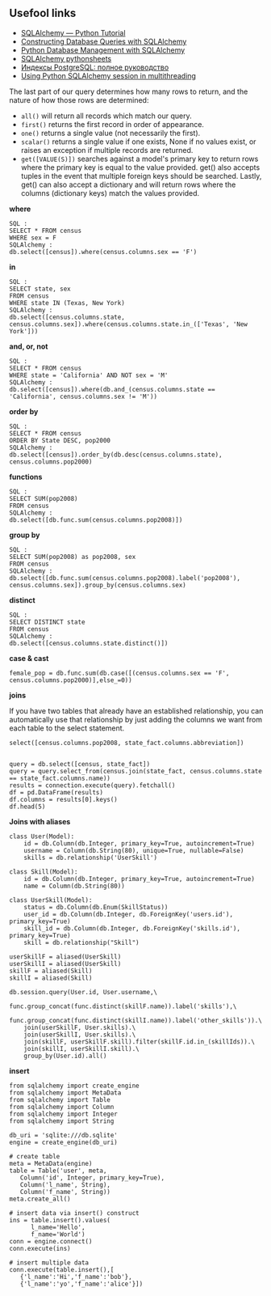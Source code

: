 ## Usefool links

- [SQLAlchemy — Python Tutorial](https://towardsdatascience.com/sqlalchemy-python-tutorial-79a577141a91)
- [Constructing Database Queries with SQLAlchemy](https://hackingandslacking.com/constructing-database-queries-with-sqlalchemy-9907f4f8e04b)
- [Python Database Management with SQLAlchemy](https://hackingandslacking.com/pythonic-database-management-with-sqlalchemy-3a6b99b102a0)
- [SQLAlchemy pythonsheets](https://www.pythonsheets.com/notes/python-sqlalchemy.html)
- [Индексы PostgreSQL: полное руководство](https://ru.haru-atari.com/blog/6-indexes-in-postgresql-full-manual)
- [Using Python SQLAlchemy session in multithreading](https://copdips.com/2019/05/using-python-sqlalchemy-session-in-multithreading.html)

The last part of our query determines how many rows to return, and the nature of how those rows are determined:
- `all()` will return all records which match our query.
- `first()` returns the first record in order of appearance.
- `one()` returns a single value (not necessarily the first).
- `scalar()` returns a single value if one exists, None if no values exist, or raises an exception if multiple records are returned.
- `get([VALUE(S)])` searches against a model's primary key to return rows where the primary key is equal to the value provided. get() also accepts tuples in the event that multiple foreign keys should be searched. Lastly, get() can also accept a dictionary and will return rows where the columns (dictionary keys) match the values provided.

**where**

	SQL :
	SELECT * FROM census 
	WHERE sex = F
	SQLAlchemy :
	db.select([census]).where(census.columns.sex == 'F')

**in**

	SQL :
	SELECT state, sex
	FROM census
	WHERE state IN (Texas, New York)
	SQLAlchemy :
	db.select([census.columns.state, census.columns.sex]).where(census.columns.state.in_(['Texas', 'New York']))

**and, or, not**

	SQL :
	SELECT * FROM census
	WHERE state = 'California' AND NOT sex = 'M'
	SQLAlchemy :
	db.select([census]).where(db.and_(census.columns.state == 'California', census.columns.sex != 'M'))

**order by**

	SQL :
	SELECT * FROM census
	ORDER BY State DESC, pop2000
	SQLAlchemy :
	db.select([census]).order_by(db.desc(census.columns.state), census.columns.pop2000)

**functions**

	SQL :
	SELECT SUM(pop2008)
	FROM census
	SQLAlchemy :
	db.select([db.func.sum(census.columns.pop2008)])

**group by**

	SQL :
	SELECT SUM(pop2008) as pop2008, sex
	FROM census
	SQLAlchemy :
	db.select([db.func.sum(census.columns.pop2008).label('pop2008'), census.columns.sex]).group_by(census.columns.sex)

**distinct**

	SQL :
	SELECT DISTINCT state
	FROM census
	SQLAlchemy :
	db.select([census.columns.state.distinct()])

**case & cast**

	female_pop = db.func.sum(db.case([(census.columns.sex == 'F', census.columns.pop2000)],else_=0))

**joins**

If you have two tables that already have an established relationship, you can automatically use that relationship by just adding the columns we want from each table to the select statement.

	select([census.columns.pop2008, state_fact.columns.abbreviation])


	query = db.select([census, state_fact])
	query = query.select_from(census.join(state_fact, census.columns.state == state_fact.columns.name))
	results = connection.execute(query).fetchall()
	df = pd.DataFrame(results)
	df.columns = results[0].keys()
	df.head(5)


**Joins with aliases**

	class User(Model):
	    id = db.Column(db.Integer, primary_key=True, autoincrement=True)
	    username = Column(db.String(80), unique=True, nullable=False)
	    skills = db.relationship('UserSkill')

	class Skill(Model):
	    id = db.Column(db.Integer, primary_key=True, autoincrement=True)
	    name = Column(db.String(80))

	class UserSkill(Model):
	    status = db.Column(db.Enum(SkillStatus))
	    user_id = db.Column(db.Integer, db.ForeignKey('users.id'), primary_key=True)
	    skill_id = db.Column(db.Integer, db.ForeignKey('skills.id'), primary_key=True)
	    skill = db.relationship("Skill")

	userSkillF = aliased(UserSkill)
	userSkillI = aliased(UserSkill)
	skillF = aliased(Skill)
	skillI = aliased(Skill)

	db.session.query(User.id, User.username,\
	         func.group_concat(func.distinct(skillF.name)).label('skills'),\
	         func.group_concat(func.distinct(skillI.name)).label('other_skills')).\
	    join(userSkillF, User.skills).\
	    join(userSkillI, User.skills).\
	    join(skillF, userSkillF.skill).filter(skillF.id.in_(skillIds)).\
	    join(skillI, userSkillI.skill).\
	    group_by(User.id).all()


**insert**

	from sqlalchemy import create_engine
	from sqlalchemy import MetaData
	from sqlalchemy import Table
	from sqlalchemy import Column
	from sqlalchemy import Integer
	from sqlalchemy import String

	db_uri = 'sqlite:///db.sqlite'
	engine = create_engine(db_uri)

	# create table
	meta = MetaData(engine)
	table = Table('user', meta,
	   Column('id', Integer, primary_key=True),
	   Column('l_name', String),
	   Column('f_name', String))
	meta.create_all()

	# insert data via insert() construct
	ins = table.insert().values(
	      l_name='Hello',
	      f_name='World')
	conn = engine.connect()
	conn.execute(ins)

	# insert multiple data
	conn.execute(table.insert(),[
	   {'l_name':'Hi','f_name':'bob'},
	   {'l_name':'yo','f_name':'alice'}])

